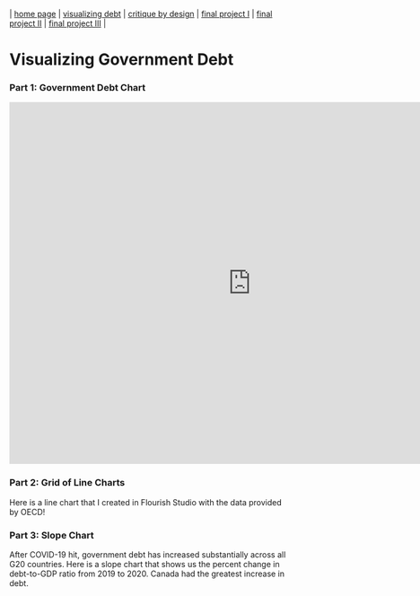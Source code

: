 | [home page]([https://talktalki.github.io/grace_portfolio/]) | [visualizing debt](visualizing-government-debt) | [critique by design](critique-by-design) | [final project I](final-project-part-one) | [final project II](final-project-part-two) | [final project III](final-project-part-three) |

# Visualizing Government Debt
### Part 1: Government Debt Chart
<iframe src="https://data.oecd.org/chart/7b87" width="860" height="645" style="border: 0" mozallowfullscreen="true" webkitallowfullscreen="true" allowfullscreen="true"><a href="https://data.oecd.org/chart/7b87" target="_blank">OECD Chart: General government debt, Total, % of GDP, 2019</a></iframe>

### Part 2: Grid of Line Charts
Here is a line chart that I created in Flourish Studio with the data provided by OECD!
<div class="flourish-embed flourish-chart" data-src="visualisation/14960644"><script src="https://public.flourish.studio/resources/embed.js"></script></div>

### Part 3: Slope Chart
After COVID-19 hit, government debt has increased substantially across all G20 countries. Here is a slope chart that shows us the percent change in debt-to-GDP ratio from 2019 to 2020. Canada had the greatest increase in debt.
<div class="flourish-embed flourish-slope" data-src="visualisation/14961642"><script src="https://public.flourish.studio/resources/embed.js"></script></div>
